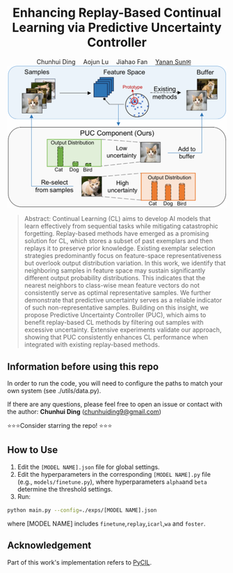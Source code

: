 <div align="center">
<h1> Enhancing Replay-Based Continual Learning via Predictive Uncertainty Controller
</h1>
<div>
    <a>Chunhui Ding</a>&emsp;
    <a target='_blank'>Aojun Lu</a>&emsp;
    <a target='_blank'>Jiahao Fan</a>&emsp;
    <a href='https://yn-sun.github.io/' target='_blank'>Yanan Sun&#9993</a>&emsp;
</div>

</div>

<img src="./resources/teaser.png" width="800px">

> Abstract:
> Continual Learning (CL) aims to develop AI models that learn effectively from sequential tasks while mitigating catastrophic forgetting. Replay-based methods have emerged as a promising solution for CL, which stores a subset of past exemplars and then replays it to preserve prior knowledge. Existing exemplar selection strategies predominantly focus on feature-space representativeness but overlook output distribution variation. In this work, we identify that neighboring samples in feature space may sustain significantly different output probability distributions. This indicates that the nearest neighbors to class-wise mean feature vectors do not consistently serve as optimal representative samples. We further demonstrate that predictive uncertainty serves as a reliable indicator of such non-representative samples. Building on this insight, we propose Predictive Uncertainty Controller (PUC), which aims to benefit replay-based CL methods by filtering out samples with excessive uncertainty. Extensive experiments validate our approach, showing that PUC consistently enhances CL performance when integrated with existing replay-based methods. 

## Information before using this repo
In order to run the code, you will need to configure the paths to match your own system (see ./utils/data.py).

If there are any questions, please feel free to open an issue or contact with the author: **Chunhui Ding** ([chunhuiding9@gmail.com](mailto:aojunlu@stu.scu.edu.cn))

⭐⭐⭐Consider starring the repo! ⭐⭐⭐

## How to Use
1. Edit the `[MODEL NAME].json` file for global settings.
2. Edit the hyperparameters in the corresponding `[MODEL NAME].py` file (e.g., `models/finetune.py`), where hyperparameters `alpha`and `beta` determine the threshold settings.
3. Run:

```bash
python main.py --config=./exps/[MODEL NAME].json
```

where [MODEL NAME] includes `finetune`,`replay`,`icarl`,`wa` and `foster`.


## Acknowledgement
Part of this work's implementation refers to [PyCIL](https://github.com/G-U-N/PyCIL).
